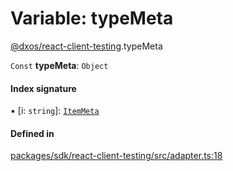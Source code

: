 # Variable: typeMeta

[@dxos/react-client-testing](../modules/dxos_react_client_testing.md).typeMeta

 `Const` **typeMeta**: `Object`

#### Index signature

▪ [i: `string`]: [`ItemMeta`](../types/dxos_react_client_testing.ItemMeta.md)

#### Defined in

[packages/sdk/react-client-testing/src/adapter.ts:18](https://github.com/dxos/dxos/blob/main/packages/sdk/react-client-testing/src/adapter.ts#L18)
